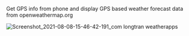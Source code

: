 Get GPS info from phone and display GPS based weather forecast data from openweathermap.org

![Screenshot_2021-08-08-15-46-42-191_com longtran weatherapps](https://user-images.githubusercontent.com/46570466/128626486-4e22e5cd-fc26-47a4-852e-268d55fbab1e.jpg)
